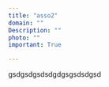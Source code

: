 ```yaml
---
title: "asso2"
domain: ""
Description: ""
photo: ""
important: True

---
```

gsdgsdgsdsdgdgsgsdsdgsd